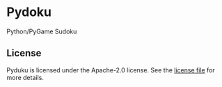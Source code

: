 # Pydoku
Python/PyGame Sudoku

## License
Pyduku is licensed under the Apache-2.0 license.
See the [license file](https://github.com/Kingcitaldo125/Pydoku/blob/main/LICENSE) for more details.
